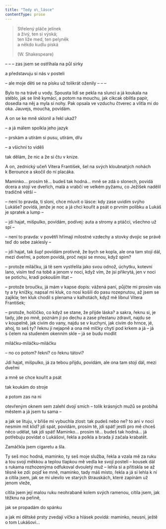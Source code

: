 ```yaml
---
title: "Tedy o\_lásce"
contentType: prose
---
```


<section>

> Střelený pláče jelínek  
> a živý, ten si výská;  
> ten líže med, ten pelyněk  
> a někdo kudlu píská
> 
> (W. Shakespeare)  
  
– – – zas jsem se ostříhala na půl sirky

a představuju si nás v posteli

– ale moje děti se na písku už tolikrát oženily – – –

</section>

<section>

Bylo to na trávě u vody. Spousta lidí se pekla na slunci a já koukala na stéblo, jak se líně kymácí, a potom na mouchu, jak cikcak oblítla papír, dosedla na něj a myla si nohy. Pak opsala ve vzduchu čtverec a vlítla mi do oka. Jauvejs, moucha, povídám.

A on se ke mně sklonil a řekl ukaž?

– a já málem spolkla jeho jazyk

– prskám a utírám si pusu, utírám, dřu

– a všichni to viděli

tak dělám, že nic a že si čtu v knize.

A on, zednický učeň Vitera František, šel na svých kloubnatých nohách k Berounce a skočil do ní placáka.

Maminko… prosím tě… budeš tak hodná… mně se zdá o slonech, povídá dcera a stojí ve dveřích, malá a vrabčí ve velkém pyžamu, co Ježíšek nadělil tradičně větší –

– není to pravda, ti sloni, chce mluvit o lásce: kdy zase uvidim svýho Lukáše? povídá, jenže je noc a já chci kouřit a psát o prvním polibku a Lukáš je spratek a lump –

– jdi hajat, mišpulko, povídám, podívej: auta a stromy a ptáčci, všechno už spí –

– není to pravda: v povětří hřímají milostné vzdechy a stovky dvojic se právě teď do sebe zaklesly –

– jdi hajat, tak šup! povídám protivně, že bych se kopla, ale ona tam stojí dál, mezi dveřmi, a potom povídá, proč nejsi se mnou, když spim?

– protože miláčku, já tě sem vystřelila jako svou odnož, úchytku, kotevní lano, visím teď na tobě a jenom v noci, když vím, že jsi přikrytá, jen v noci se potichu, kradí pokouším lítat –

– protože broučku, já mám v kapse dopis: vážená paní, půjčte mi prosím vás ty a ty knížky, napsal mi kluk, co nosí košili do pasu rozepnutou, až jsem se zajíkla; ten kluk chodil s plenama v kalhotách, když mě líbnul Vitera František;

– protože, holčičko, co když se stane, že přijde láska? a sakra, řeknu si, je tady, jde po mně, poznám ji po dechu a zase přestanu zdravit, najdu se v koupelně, jak civím do vany, najdu se v kuchyni, jak civím do hrnce, jé, ahoj, to seš ty? řeknu jí nejapně a ona mě mlčky chytí pod krkem a já – já s čelem na studeném okenním skle – já se budu modlit

miláčku-miláčku-miláčku

– no co potom? řekni? co řeknu tátovi?

Jdi hajat, mišpulko, já za tebou přijdu, povídám, ale ona tam stojí dál, mezi dveřmi

a mně se chce kouřit a psát

tak koukám do stroje

a potom zas na ni

otevřeným oknem sem zalehl dvojí smích – tolik krásných mužů se probíhá městem a já jsem tu sama –

a jak se lituju, v břiše mi vybuchla zlost: tak pudeš nebo ne? to ani v noci nesmím mít klid? jdi spát, povídám, prosím tě, jdi spát! jestli pro mě chceš něco udělat, tak jdi spát! Maminko… prosím tě… budeš tak hodná… já potřebuju povídat o Lukášovi, řekla a polkla a brada jí začala krabatět.

Zamáčkla jsem cigaretu a šla.

Ty seš moc hodná, maminko, ty seš moje služba, řekla a vzala mě za ruku a tou svojí měkkou a teplou tlapkou mě vedla ke svojí posteli – kousek dál s rukama rozhozenýma odfukoval dvouletý muž – lehla si a přitiskla se až těsně ke zdi: pojď ke mně, maminko, tady máš místo, řekla a já si lehla k ní a cítila jsem, jak se mi ulevilo ve starých štrauskách, které zapínám už jenom vleže,

cítila jsem její malou ruku neohrabaně kolem svých ramenou, cítila jsem, jak těžknu na peřině,

jak se propadám do spánku

a jak mi dětské prsty zvedají víčko a hlásek povídá: maminko, neusni, ještě o tom Lukášovi…

</section>
